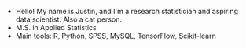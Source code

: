 - Hello! My name is Justin, and I'm a research statistician and aspiring data scientist. Also a cat person.
- M.S. in Applied Statistics
- Main tools: R, Python, SPSS, MySQL, TensorFlow, Scikit-learn
<!---
srimpp/srimpp is a ✨ special ✨ repository because its `README.md` (this file) appears on your GitHub profile.
You can click the Preview link to take a look at your changes.
--->
